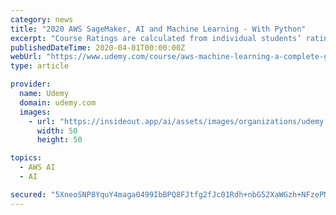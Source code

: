 ```yaml
---
category: news
title: "2020 AWS SageMaker, AI and Machine Learning - With Python"
excerpt: "Course Ratings are calculated from individual students’ ratings and a variety of other signals, like age of rating and reliability, to ensure that they reflect course quality fairly and accurately."
publishedDateTime: 2020-04-01T00:00:00Z
webUrl: "https://www.udemy.com/course/aws-machine-learning-a-complete-guide-with-python/"
type: article

provider:
  name: Udemy
  domain: udemy.com
  images:
    - url: "https://insideout.app/ai/assets/images/organizations/udemy.com-50x50.jpg"
      width: 50
      height: 50

topics:
  - AWS AI
  - AI

secured: "5XneoSNP8YquY4maga0499IbBPQ8FJtfg2fJc01Rdh+nbG52XaWGzh+NFzePMD8N+z0iuGn5eCAJnl+Q2Rr13PJx6wUQC+h0oCbl9zms8WK8mrtdVbw6EpFMLr+o1RnMUwRygdCbQnupe0nSNPHWSUuaOfcBR6RaWA/q5UppDEHPhZk15sNXNYaPMJaimgbFvnZfetmqyGpxudVIUiW5s+PiiC6NpJqurufitnvGtQ+F9h0ECc7xwoMx1ywLIdRLhs50Pvj2VtMP2ar4F1Z2X+s7hKMYdqqPrAl3vjfOlicfjRjilCW7hzVfpeKTnNNC;mHN7r4H3bVOJWDWdM1W7qA=="
---
```


